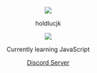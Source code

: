 <p align="center">  
<img src="https://media.discordapp.net/attachments/813341662545313832/813343404507267092/pokemon_pixel.gif">
</p>
<p align="center">
    holdlucjk
    <p align="center">
  <img src="https://discord.c99.nl/widget/theme-4/295409557419720704.png"/>
</p>
<p align="center">
Currently learning JavaScript
<p align="center">
    <a href="http://discord.gg/9BjskC7uj4">Discord Server</a>

